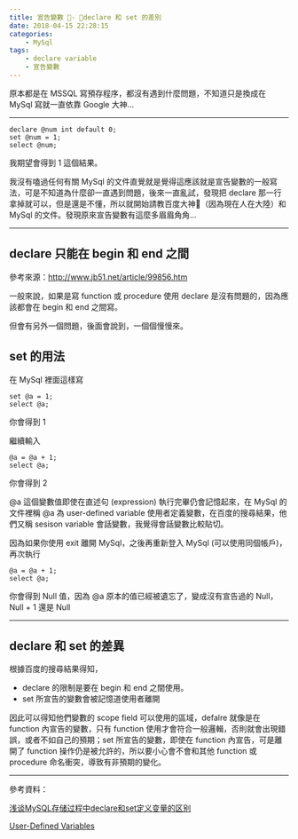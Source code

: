```yaml
---
title: 宣告變數 - declare 和 set 的差別
date: 2018-04-15 22:28:15
categories:
    - MySql
tags:
    - declare variable
    - 宣告變數
---
```


原本都是在 MSSQL 寫預存程序，都沒有遇到什麼問題，不知道只是換成在 MySql 寫就一直依靠 Google 大神...

<!--more-->

---

```
declare @num int default 0;
set @num = 1;
select @num;
```

我期望會得到 1 這個結果。

我沒有嗑過任何有關 MySql 的文件直覺就是覺得這應該就是宣告變數的一般寫法，可是不知道為什麼卻一直遇到問題，後來一直亂試，發現把 declare 那一行拿掉就可以，但是還是不懂，所以就開始請教百度大神（因為現在人在大陸）和 MySql 的文件。發現原來宣告變數有這麼多眉眉角角...

---

## declare 只能在 begin 和 end 之間

參考來源：http://www.jb51.net/article/99856.htm

一般來說，如果是寫 function 或 procedure 使用 declare 是沒有問題的，因為應該都會在 begin 和 end 之間寫。

但會有另外一個問題，後面會說到，一個個慢慢來。

## set 的用法

在 MySql 裡面這樣寫

```
set @a = 1;
select @a;
```

你會得到 1

繼續輸入

```
@a = @a + 1;
select @a;
```

你會得到 2

@a 這個變數值即使在直述句 (expression) 執行完畢仍會記憶起來，在 MySql 的文件裡稱 @a 為 user-defined variable 使用者定義變數，在百度的搜尋結果，他們又稱 sesison variable 會話變數，我覺得會話變數比較貼切。

因為如果你使用 exit 離開 MySql，之後再重新登入 MySql (可以使用同個帳戶)，再次執行

```
@a = @a + 1;
select @a;
```

你會得到 Null 值，因為 @a 原本的值已經被遺忘了，變成沒有宣告過的 Null，Null + 1 還是 Null

---

## declare 和 set 的差異

根據百度的搜尋結果得知，

- declare 的限制是要在 begin 和 end 之間使用。
- set 所宣告的變數會被記憶道使用者離開

因此可以得知他們變數的 scope field 可以使用的區域，defalre 就像是在 function 內宣告的變數，只有 function 使用才會符合一般邏輯，否則就會出現錯誤，或者不如自己的預期；set 所宣告的變數，即使在 function 內宣告，可是離開了 function 操作仍是被允許的，所以要小心會不會和其他 function 或 procedure 命名衝突，導致有非預期的變化。

---

參考資料：

[浅谈MySQL存储过程中declare和set定义变量的区别](http://www.jb51.net/article/99856.htm)

[User-Defined Variables](https://dev.mysql.com/doc/refman/5.7/en/user-variables.html)



